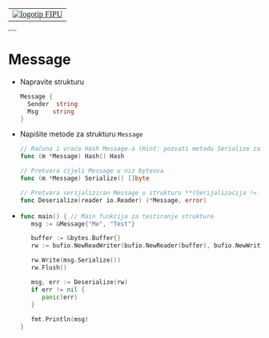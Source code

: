 <table style="caret-color: #000000; font-family: Georgia;" border="0" cellspacing="0" cellpadding="0" >
            <tbody>
              <tr>
                <td valign="center">
                  <a id="logo_a" href="https://fipu.unipu.hr"><img id="logo_img"  src="https://www.unipu.hr/_download/repository/FIPU_horiz_kolor_HR.png" alt="logotip FIPU" title="Fakultet informatike u Puli"></a> 								 </td>
              </tr>
  </tbody>
</table>



<img src="https://juststickers.in/wp-content/uploads/2016/07/go-programming-language.png" alt="Golang" style="zoom:25%;" />



# Message

- Napravite strukturu 

  ```go
  Message {
    Sender  string
    Msg    string
  }
  ```

- Napišite metode za strukturu `Message` 

  ```go
  // Računa i vraća Hash Message-a (Hint: pozvati metodu Serialize za pretvorbu u []byte)
  func (m *Message) Hash() Hash
  
  // Pretvara cijeli Message u niz byteova
  func (m *Message) Serialize() []byte
  
  // Pretvara serijaliziran Message u strukturu **(Serijalizacija != Hash)**
  func Deserialize(reader io.Reader) (*Message, error)
  ```

- ```go
  func main() { // Main funkcija za testiranje strukture
     msg := &Message{"Me", "Test"}
  
     buffer := &bytes.Buffer{}
     rw := bufio.NewReadWriter(bufio.NewReader(buffer), bufio.NewWriter(buffer))
  
     rw.Write(msg.Serialize())
     rw.Flush()
  
     msg, err := Deserialize(rw)
     if err != nil {
        panic(err)
     }
    
     fmt.Println(msg)
  }
  ```

